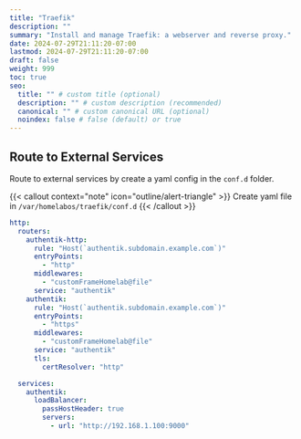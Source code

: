 ```yaml
---
title: "Traefik"
description: ""
summary: "Install and manage Traefik: a webserver and reverse proxy."
date: 2024-07-29T21:11:20-07:00
lastmod: 2024-07-29T21:11:20-07:00
draft: false
weight: 999
toc: true
seo:
  title: "" # custom title (optional)
  description: "" # custom description (recommended)
  canonical: "" # custom canonical URL (optional)
  noindex: false # false (default) or true
---
```


## Route to External Services

Route to external services by create a yaml config in the `conf.d` folder.

{{< callout context="note" icon="outline/alert-triangle" >}}
Create yaml file in `/var/homelabos/traefik/conf.d`
{{< /callout >}}

```yaml
http:
  routers:
    authentik-http:
      rule: "Host(`authentik.subdomain.example.com`)"
      entryPoints:
        - "http"
      middlewares:
        - "customFrameHomelab@file"
      service: "authentik"
    authentik:
      rule: "Host(`authentik.subdomain.example.com`)"
      entryPoints:
        - "https"
      middlewares:
        - "customFrameHomelab@file"
      service: "authentik"
      tls:
        certResolver: "http"

  services:
    authentik:
      loadBalancer:
        passHostHeader: true
        servers:
          - url: "http://192.168.1.100:9000"
```

